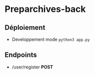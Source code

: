 # Preparchives-back

## Déploiement
 - Developpement mode
```python3 app.py```


## Endpoints

 - /user/register **POST**